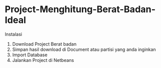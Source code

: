 # Project-Menghitung-Berat-Badan-Ideal<br>
Instalasi<br>
1. Download Project Berat badan<br>
2. Simpan hasil download di Document atau partisi yang anda inginkan<br>
3. Import Database<br>
4. Jalankan Project di Netbeans
